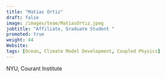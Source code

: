 ```yaml
---
title: "Matias Ortiz"
draft: false
image: /images/team/MatiasOrtiz.jpeg
jobtitle: "Affiliate, Graduate Student "
promoted: true
weight: 44
Website:
tags: [Ocean, Climate Model Development, Coupled Physics]
---
```



NYU, Courant Institute
